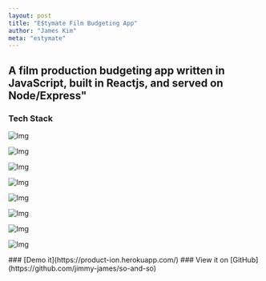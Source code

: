 ```yaml
---
layout: post
title: "E$tymate Film Budgeting App"
author: "James Kim"
meta: "estymate"
---
```

## A film production budgeting app written in JavaScript, built in Reactjs, and served on Node/Express"

### Tech Stack
<section id="service">
<div class="section-title">
</div>
<div id="skills">
<div>
<img src="{{site.baseurl}}/img/tech/javascript_100.png" alt="Img">
<p></p>
</div>
<div>
<img src="{{site.baseurl}}/img/tech/React_logo_100.png" alt="Img">
<p></p>
</div>
<div>
<img src="{{site.baseurl}}/img/tech/node_100.png" alt="Img">
<p></p>
</div>
<div>
<img src="{{site.baseurl}}/img/tech/Redux_logo_100.png" alt="Img">
<p></p>
</div>
<div>
<img src="{{site.baseurl}}/img/tech/webpack_100.png" alt="Img">
<p></p>
</div>
<div>
<img src="{{site.baseurl}}/img/tech/bootstrap_100.png" alt="Img">
<p></p>
</div>
<div>
<img src="{{site.baseurl}}/img/tech/es6_100.png" alt="Img">
<p></p>
</div>
<div>
<img src="{{site.baseurl}}/img/tech/mysql_100.png" alt="Img">
<p></p>
</div>
</div>
</section>
### [Demo it](https://product-ion.herokuapp.com/)
### View it on [GitHub](https://github.com/jimmy-james/so-and-so)
